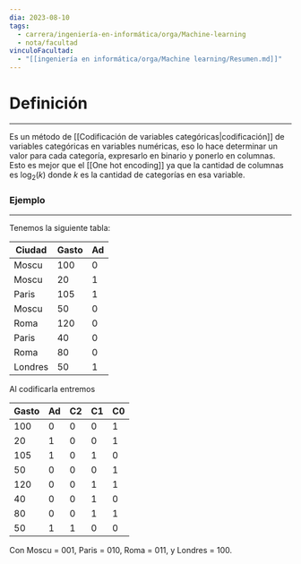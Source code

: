 ```yaml
---
dia: 2023-08-10
tags:
  - carrera/ingeniería-en-informática/orga/Machine-learning
  - nota/facultad
vinculoFacultad:
  - "[[ingeniería en informática/orga/Machine learning/Resumen.md]]"
---
```

# Definición
---
Es un método de [[Codificación de variables categóricas|codificación]] de variables categóricas en variables numéricas, eso lo hace determinar un valor para cada categoría, expresarlo en binario y ponerlo en columnas. Esto es mejor que el [[One hot encoding]] ya que la cantidad de columnas es $\log_2(k)$ donde $k$ es la cantidad de categorías en esa variable.


### Ejemplo
---
Tenemos la siguiente tabla:

| Ciudad  | Gasto | Ad  |
| ------- | ----- | --- |
| Moscu   | 100   | 0   |
| Moscu   | 20    | 1   |
| Paris   | 105   | 1   |
| Moscu   | 50    | 0   |
| Roma    | 120   | 0   |
| Paris   | 40    | 0   |
| Roma  | 80     | 0    |
| Londres | 50    | 1    |

Al codificarla entremos

| Gasto | Ad  | C2  | C1  | C0  |
| ----- | --- | --- | --- | --- |
| 100   | 0   | 0   | 0   | 1   |
| 20    | 1   | 0   | 0   | 1   |
| 105   | 1   | 0   | 1   | 0   |
| 50    | 0   | 0   | 0   | 1   |
| 120   | 0   | 0   | 1   | 1   |
| 40    | 0   | 0   | 1   | 0   |
| 80    | 0   | 0   | 1   | 1   |
| 50    | 1   | 1   | 0   | 0   |

Con Moscu = 001, Paris = 010, Roma = 011, y Londres = 100.
